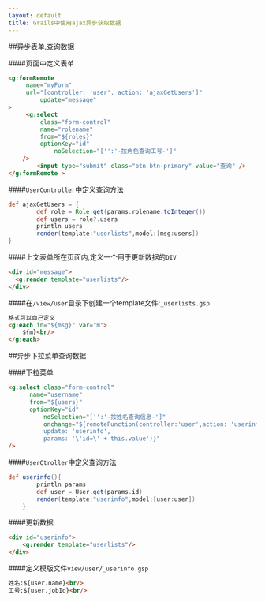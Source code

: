 ```yaml
---
layout: default
title: Grails中使用ajax异步获取数据
---
```


##异步表单,查询数据

####页面中定义表单

```html
<g:formRemote
	 name="myForm"
	 url="[controller: 'user', action: 'ajaxGetUsers']"
         update="message"
>
  	 <g:select
		 class="form-control"
		 name="rolename"
		 from="${roles}"
		 optionKey="id"
          	 noSelection="['':'-按角色查询工号-']"
	/>
    	<input type="submit" class="btn btn-primary" value="查询" />
</g:formRemote >
```

####`UserController`中定义查询方法

```groovy
def ajaxGetUsers = {
		def role = Role.get(params.rolename.toInteger())
		def users = role?.users
		println users
		render(template:"userlists",model:[msg:users])
}
```

####上文表单所在页面内,定义一个用于更新数据的`DIV`

```html
<div id="message">
  <g:render template="userlists"/>
</div>
```

####在`/view/user`目录下创建一个template文件:`_userlists.gsp`

```html
格式可以自己定义
<g:each in="${msg}" var="m">
	${m}<br/>
</g:each>
```

##异步下拉菜单查询数据

####下拉菜单

```html
<g:select class="form-control"
	  name="username" 
	  from="${users}"
 	  optionKey="id"
          noSelection="['':'-按姓名查询信息-']"
          onchange="${remoteFunction(controller:'user',action: 'userinfo',
          update: 'userinfo',
          params: '\'id=\' + this.value')}"
/>

```

####`UserCtroller`中定义查询方法

```groovy
def userinfo(){
		println params
		def user = User.get(params.id)
		render(template:"userinfo",model:[user:user])
	}
```

####更新数据

```html
<div id="userinfo">
	<g:render template="userlists"/>
</div>
```

####定义模版文件`view/user/_userinfo.gsp`

```html
姓名:${user.name}<br/>
工号:${user.jobId}<br/>
```

